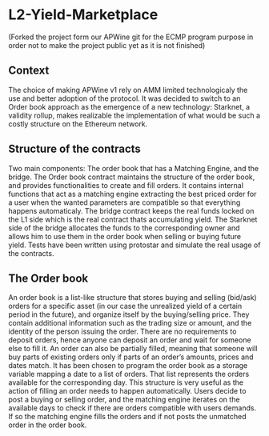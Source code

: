 # L2-Yield-Marketplace 
(Forked the project form our APWine git for the ECMP program purpose in order not to make the project public yet as it is not finished)

## Context
The choice of making APWine v1 rely on AMM limited technologicaly the use and better adoption of the protocol. It was decided to switch to an Order book approach as the emergence of a new technology: Starknet, a validity rollup, makes realizable the implementation of what would be such a costly structure on the Ethereum network.

## Structure of the contracts
Two main components: The order book that has a Matching Engine, and the bridge.
The Order book contract maintains the structure of the order book, and provides functionalities to create and fill orders. It contains internal functions that act as a matching engine extracting the best priced order for a user when the wanted parameters are compatible so that everything happens automaticaly.
The bridge contract keeps the real funds locked on the L1 side which is the real contract thats accumulating yield. The Starknet side of the bridge allocates the funds to the corresponding owner and allows him to use them in the order book when selling or buying future yield. 
Tests have been written using protostar and simulate the real usage of the contracts.

## The Order book
An order book is a list-like structure that stores buying and selling (bid/ask) orders for a specific asset (in our case the unrealized yield of a certain period in the future), and organize itself by the buying/selling price. They contain additional information such as the trading size or amount, and the identity of the person issuing the order. There are no requirements to deposit orders, hence anyone can deposit an order and wait for someone else to fill it. An order can also be partially filled, meaning that someone will buy parts of existing orders only if parts of an order’s amounts, prices and dates
match.
It has been chosen to program the order book as a storage variable mapping a date to a list of orders. That list represents the orders available for the corresponding day. This structure is very useful as the action of filling an order needs to happen automatically. Users decide to post a buying or selling order, and the matching engine iterates on the available days to check if there are orders compatible with users demands. If so the matching engine fills the orders and if not posts the unmatched order in the order book.


